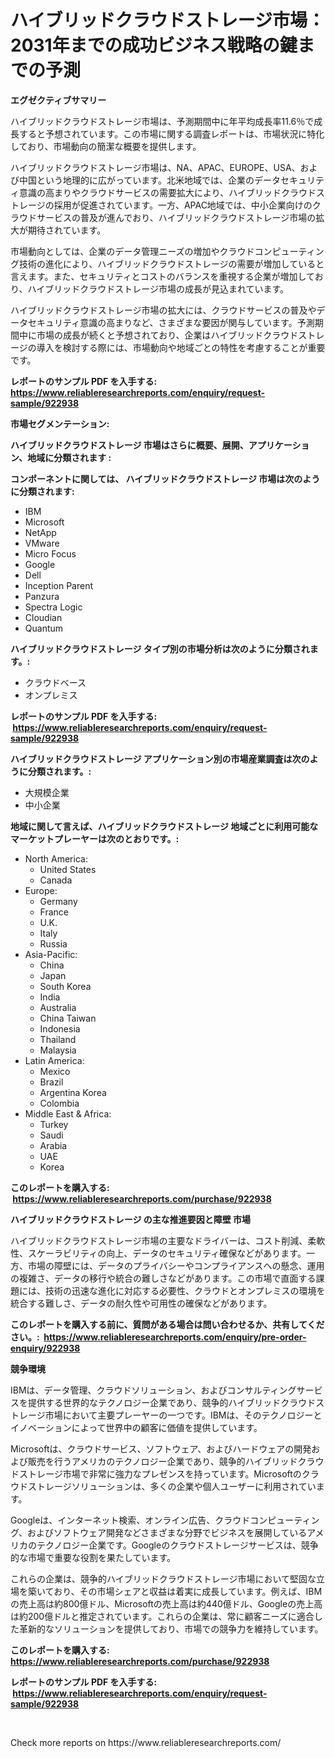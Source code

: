 <p><h1>ハイブリッドクラウドストレージ市場：2031年までの成功ビジネス戦略の鍵までの予測</h1></p><p><strong>エグゼクティブサマリー</strong></p>
<p><p>ハイブリッドクラウドストレージ市場は、予測期間中に年平均成長率11.6％で成長すると予想されています。この市場に関する調査レポートは、市場状況に特化しており、市場動向の簡潔な概要を提供します。</p><p>ハイブリッドクラウドストレージ市場は、NA、APAC、EUROPE、USA、および中国という地理的に広がっています。北米地域では、企業のデータセキュリティ意識の高まりやクラウドサービスの需要拡大により、ハイブリッドクラウドストレージの採用が促進されています。一方、APAC地域では、中小企業向けのクラウドサービスの普及が進んでおり、ハイブリッドクラウドストレージ市場の拡大が期待されています。</p><p>市場動向としては、企業のデータ管理ニーズの増加やクラウドコンピューティング技術の進化により、ハイブリッドクラウドストレージの需要が増加していると言えます。また、セキュリティとコストのバランスを重視する企業が増加しており、ハイブリッドクラウドストレージ市場の成長が見込まれています。</p><p>ハイブリッドクラウドストレージ市場の拡大には、クラウドサービスの普及やデータセキュリティ意識の高まりなど、さまざまな要因が関与しています。予測期間中に市場の成長が続くと予想されており、企業はハイブリッドクラウドストレージの導入を検討する際には、市場動向や地域ごとの特性を考慮することが重要です。</p></p>
<p><strong>レポートのサンプル PDF を入手する: <a href="https://www.reliableresearchreports.com/enquiry/request-sample/922938">https://www.reliableresearchreports.com/enquiry/request-sample/922938</a></strong></p>
<p><strong>市場セグメンテーション:</strong></p>
<p><strong> ハイブリッドクラウドストレージ 市場はさらに概要、展開、アプリケーション、地域に分類されます :</strong></p>
<p><strong>コンポーネントに関しては、 ハイブリッドクラウドストレージ 市場は次のように分類されます: &nbsp;</strong></p>
<p><ul><li>IBM</li><li>Microsoft</li><li>NetApp</li><li>VMware</li><li>Micro Focus</li><li>Google</li><li>Dell</li><li>Inception Parent</li><li>Panzura</li><li>Spectra Logic</li><li>Cloudian</li><li>Quantum</li></ul></p>
<p><strong> ハイブリッドクラウドストレージ タイプ別の市場分析は次のように分類されます。:</strong></p>
<p><ul><li>クラウドベース</li><li>オンプレミス</li></ul></p>
<p><strong>レポートのサンプル PDF を入手する: &nbsp;<a href="https://www.reliableresearchreports.com/enquiry/request-sample/922938">https://www.reliableresearchreports.com/enquiry/request-sample/922938</a></strong></p>
<p><strong> ハイブリッドクラウドストレージ アプリケーション別の市場産業調査は次のように分類されます。:</strong></p>
<p><ul><li>大規模企業</li><li>中小企業</li></ul></p>
<p><strong>地域に関して言えば、ハイブリッドクラウドストレージ 地域ごとに利用可能なマーケットプレーヤーは次のとおりです。:</strong></p>
<p><ul>
    <li>
        North America:
        <ul>
            <li>United States</li>
            <li>Canada</li>
        </ul>
    </li>
    <li>
        Europe:
        <ul>
            <li>Germany</li>
            <li>France</li>
            <li>U.K.</li>
            <li>Italy</li>
            <li>Russia</li>
        </ul>
    </li>
    <li>
        Asia-Pacific:
        <ul>
            <li>China</li>
            <li>Japan</li>
            <li>South Korea</li>
            <li>India</li>
            <li>Australia</li>
            <li>China Taiwan</li>
            <li>Indonesia</li>
            <li>Thailand</li>
            <li>Malaysia</li>
        </ul>
    </li>
    <li>
        Latin America:
        <ul>
            <li>Mexico</li>
            <li>Brazil</li>
            <li>Argentina Korea</li>
            <li>Colombia</li>
        </ul>
    </li>
    <li>
        Middle East & Africa:
        <ul>
            <li>Turkey</li>
            <li>Saudi</li>
            <li>Arabia</li>
            <li>UAE</li>
            <li>Korea</li>
        </ul>
    </li>
    </ul></p>
<p><strong>このレポートを購入する: &nbsp;<a href="https://www.reliableresearchreports.com/purchase/922938">https://www.reliableresearchreports.com/purchase/922938</a></strong></p>
<p><strong>ハイブリッドクラウドストレージ の主な推進要因と障壁 市場</strong></p>
<p><p>ハイブリッドクラウドストレージ市場の主要なドライバーは、コスト削減、柔軟性、スケーラビリティの向上、データのセキュリティ確保などがあります。一方、市場の障壁には、データのプライバシーやコンプライアンスへの懸念、運用の複雑さ、データの移行や統合の難しさなどがあります。この市場で直面する課題には、技術の迅速な進化に対応する必要性、クラウドとオンプレミスの環境を統合する難しさ、データの耐久性や可用性の確保などがあります。</p></p>
<p><strong>このレポートを購入する前に、質問がある場合は問い合わせるか、共有してください。:&nbsp; <a href="https://www.reliableresearchreports.com/enquiry/pre-order-enquiry/922938">https://www.reliableresearchreports.com/enquiry/pre-order-enquiry/922938</a></strong></p>
<p><strong>競争環境</strong></p>
<p><p>IBMは、データ管理、クラウドソリューション、およびコンサルティングサービスを提供する世界的なテクノロジー企業であり、競争的ハイブリッドクラウドストレージ市場において主要プレーヤーの一つです。IBMは、そのテクノロジーとイノベーションによって世界中の顧客に価値を提供しています。</p><p>Microsoftは、クラウドサービス、ソフトウェア、およびハードウェアの開発および販売を行うアメリカのテクノロジー企業であり、競争的ハイブリッドクラウドストレージ市場で非常に強力なプレゼンスを持っています。Microsoftのクラウドストレージソリューションは、多くの企業や個人ユーザーに利用されています。</p><p>Googleは、インターネット検索、オンライン広告、クラウドコンピューティング、およびソフトウェア開発などさまざまな分野でビジネスを展開しているアメリカのテクノロジー企業です。Googleのクラウドストレージサービスは、競争的な市場で重要な役割を果たしています。</p><p>これらの企業は、競争的ハイブリッドクラウドストレージ市場において堅固な立場を築いており、その市場シェアと収益は着実に成長しています。例えば、IBMの売上高は約800億ドル、Microsoftの売上高は約440億ドル、Googleの売上高は約200億ドルと推定されています。これらの企業は、常に顧客ニーズに適合した革新的なソリューションを提供しており、市場での競争力を維持しています。</p></p>
<p><strong>このレポートを購入する: &nbsp; <a href="https://www.reliableresearchreports.com/purchase/922938">https://www.reliableresearchreports.com/purchase/922938</a></strong></p>
<p><strong>レポートのサンプル PDF を入手する: &nbsp;<a href="https://www.reliableresearchreports.com/enquiry/request-sample/922938">https://www.reliableresearchreports.com/enquiry/request-sample/922938</a></strong><strong></strong></p>
<p>&nbsp;</p>
<p>Check more reports on https://www.reliableresearchreports.com/</p>